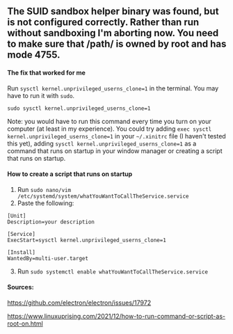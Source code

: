 ## The SUID sandbox helper binary was found, but is not configured correctly. Rather than run without sandboxing I'm aborting now. You need to make sure that /path/ is owned by root and has mode 4755.
#### The fix that worked for me
Run `sysctl kernel.unprivileged_userns_clone=1` in the terminal. You may have to run it with `sudo`.

`sudo sysctl kernel.unprivileged_userns_clone=1`

Note: you would have to run this command every time you turn on your computer (at least in my experience). You could try adding `exec sysctl kernel.unprivileged_userns_clone=1` in your `~/.xinitrc` file (I haven't tested this yet), adding `sysctl kernel.unprivileged_userns_clone=1` as a command that runs on startup in your window manager or creating a script that runs on startup.

#### How to create a script that runs on startup
1. Run `sudo nano/vim /etc/systemd/system/whatYouWantToCallTheService.service`
2. Paste the following:
```
[Unit]
Description=your description

[Service]
ExecStart=sysctl kernel.unprivileged_userns_clone=1

[Install]
WantedBy=multi-user.target
```
3. Run `sudo systemctl enable whatYouWantToCallTheService.service`

#### Sources:
https://github.com/electron/electron/issues/17972

https://www.linuxuprising.com/2021/12/how-to-run-command-or-script-as-root-on.html
